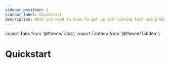 ```yaml
---
sidebar_position: 1
sidebar_label: Quickstart
description: What you need to know to get up and running fast using NDynamicReferences.
---
```


import Tabs from '@theme/Tabs';
import TabItem from '@theme/TabItem';

# Quickstart